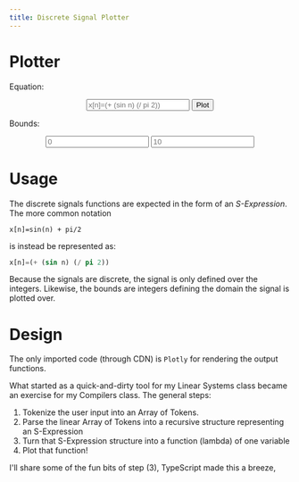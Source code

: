 ```yaml
---
title: Discrete Signal Plotter
---
```


<head>
    <script src="https://cdn.plot.ly/plotly-latest.min.js"></script>
</head>


# Plotter
Equation:
<center>
    <input type="text" placeholder="x[n]=(+ (sin n) (/ pi 2))" id="eqn"></input>
    <button type="button" onclick="get_conf();">Plot</button>
</center>


<div><p id="parse_result"></p></div>

Bounds:
<center>
    <input type="text" placeholder="0" id="lower_bound"></input>
    <input type="text" placeholder="10" id="upper_bound"></input>
</center>

<center><div id="tester"></div></center>

# Usage
The discrete signals functions are expected in the form of an *S-Expression*.
The more common notation

```
x[n]=sin(n) + pi/2
```
is instead be represented as:

```lisp
x[n]=(+ (sin n) (/ pi 2))
```

Because the signals are discrete, the signal is only defined over the integers.
Likewise, the bounds are integers defining the domain the signal is plotted over.

# Design
The only imported code (through CDN) is `Plotly` for rendering the output functions.

What started as a quick-and-dirty tool for my Linear Systems class became an exercise for my Compilers class. The general steps:

1. Tokenize the user input into an Array of Tokens.
2. Parse the linear Array of Tokens into a recursive structure representing an S-Expression
3. Turn that S-Expression structure into a function (lambda) of one variable
4. Plot that function!

I'll share some of the fun bits of step (3),
TypeScript made this a breeze, 
<script type="text/javascript" src="parse.min.js"></script>
<script type="text/javascript" src="plot.min.js"></script>
